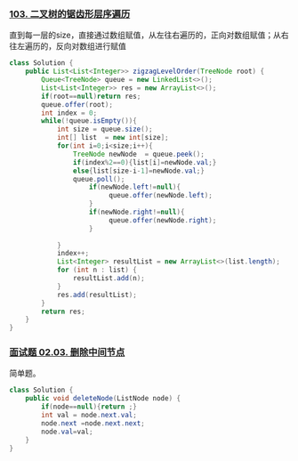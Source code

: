 ### [103. 二叉树的锯齿形层序遍历](https://leetcode-cn.com/problems/binary-tree-zigzag-level-order-traversal/)

直到每一层的size，直接通过数组赋值，从左往右遍历的，正向对数组赋值；从右往左遍历的，反向对数组进行赋值

```java
class Solution {
    public List<List<Integer>> zigzagLevelOrder(TreeNode root) {
        Queue<TreeNode> queue = new LinkedList<>();
        List<List<Integer>> res = new ArrayList<>();
        if(root==null)return res;
        queue.offer(root);
        int index = 0;
        while(!queue.isEmpty()){
            int size = queue.size();
            int[] list  = new int[size];
            for(int i=0;i<size;i++){
                TreeNode newNode  = queue.peek();
                if(index%2==0){list[i]=newNode.val;}
                else{list[size-i-1]=newNode.val;}
                queue.poll();
                    if(newNode.left!=null){
                         queue.offer(newNode.left);
                    }
                    if(newNode.right!=null){
                         queue.offer(newNode.right);
                    }
                
            }
            index++;
            List<Integer> resultList = new ArrayList<>(list.length);
            for (int n : list) {
                resultList.add(n);
            }
            res.add(resultList);
        }
        return res;
    }
}
```

### [面试题 02.03. 删除中间节点](https://leetcode-cn.com/problems/delete-middle-node-lcci/)

简单题。

```java
class Solution {
    public void deleteNode(ListNode node) {
        if(node==null){return ;}
        int val = node.next.val;
        node.next =node.next.next;
        node.val=val;
    }
}
```

